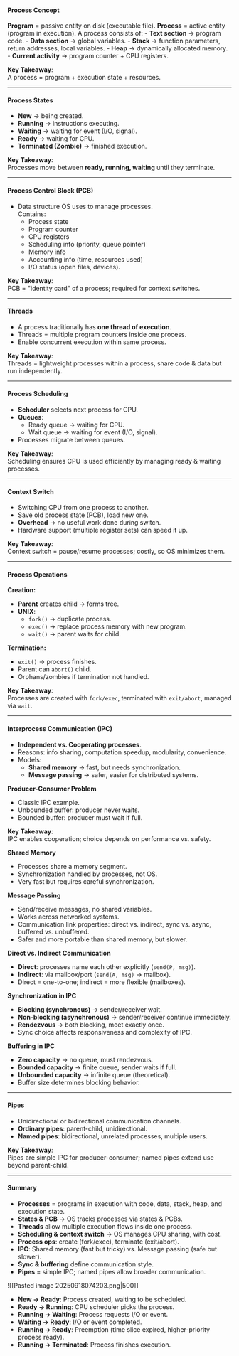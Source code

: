 #### Process Concept

**Program** = passive entity on disk (executable file).
**Process** = active entity (program in execution).
	A process consists of:
	    - **Text section** → program code.
	    - **Data section** → global variables.
	    - **Stack** → function parameters, return addresses, local variables.
	    - **Heap** → dynamically allocated memory.
	    - **Current activity** → program counter + CPU registers.

**Key Takeaway**:  
A process = program + execution state + resources.


---
#### Process States

- **New** → being created.
- **Running** → instructions executing.
- **Waiting** → waiting for event (I/O, signal).
- **Ready** → waiting for CPU.
- **Terminated (Zombie)** → finished execution.

**Key Takeaway**:  
Processes move between **ready, running, waiting** until they terminate.


---
#### Process Control Block (PCB)

- Data structure OS uses to manage processes.  
    Contains:
	- Process state
	- Program counter
	- CPU registers
	- Scheduling info (priority, queue pointer)
	- Memory info
	- Accounting info (time, resources used)
	- I/O status (open files, devices).

**Key Takeaway**:  
PCB = "identity card" of a process; required for context switches.


---
#### Threads

- A process traditionally has **one thread of execution**.
- Threads = multiple program counters inside one process.
- Enable concurrent execution within same process.

**Key Takeaway**:  
Threads = lightweight processes within a process, share code & data but run independently.


---
#### Process Scheduling

- **Scheduler** selects next process for CPU.
- **Queues**:
    - Ready queue → waiting for CPU.
    - Wait queue → waiting for event (I/O, signal).
- Processes migrate between queues.

**Key Takeaway**:  
Scheduling ensures CPU is used efficiently by managing ready & waiting processes.


---
#### Context Switch

- Switching CPU from one process to another.
- Save old process state (PCB), load new one.
- **Overhead** → no useful work done during switch.
- Hardware support (multiple register sets) can speed it up.

**Key Takeaway**:  
Context switch = pause/resume processes; costly, so OS minimizes them.

---
#### Process Operations

 **Creation:**
- **Parent** creates child → forms tree.
- **UNIX**:
    - `fork()` → duplicate process.
    - `exec()` → replace process memory with new program.
    - `wait()` → parent waits for child.

**Termination:**
- `exit()` → process finishes.
- Parent can `abort()` child.
- Orphans/zombies if termination not handled.

**Key Takeaway**:  
Processes are created with `fork/exec`, terminated with `exit/abort`, managed via `wait`.


---
#### Interprocess Communication (IPC)

- **Independent vs. Cooperating processes**.
- Reasons: info sharing, computation speedup, modularity, convenience.
- Models:
    - **Shared memory** → fast, but needs synchronization.
    - **Message passing** → safer, easier for distributed systems.

**Producer-Consumer Problem**
- Classic IPC example.
- Unbounded buffer: producer never waits.
- Bounded buffer: producer must wait if full.

**Key Takeaway**:  
IPC enables cooperation; choice depends on performance vs. safety.

**Shared Memory**
- Processes share a memory segment.
- Synchronization handled by processes, not OS.
- Very fast but requires careful synchronization.

**Message Passing**
- Send/receive messages, no shared variables.
- Works across networked systems.
- Communication link properties: direct vs. indirect, sync vs. async, buffered vs. unbuffered.
-  Safer and more portable than shared memory, but slower.

**Direct vs. Indirect Communication**
- **Direct**: processes name each other explicitly (`send(P, msg)`).
- **Indirect**: via mailbox/port (`send(A, msg)` → mailbox).
- Direct = one-to-one; indirect = more flexible (mailboxes).

**Synchronization in IPC**
- **Blocking (synchronous)** → sender/receiver wait.
- **Non-blocking (asynchronous)** → sender/receiver continue immediately.
- **Rendezvous** → both blocking, meet exactly once.
- Sync choice affects responsiveness and complexity of IPC.

**Buffering in IPC**
- **Zero capacity** → no queue, must rendezvous.
- **Bounded capacity** → finite queue, sender waits if full.
- **Unbounded capacity** → infinite queue (theoretical).
- Buffer size determines blocking behavior.


---
#### Pipes

- Unidirectional or bidirectional communication channels.
- **Ordinary pipes**: parent-child, unidirectional.
- **Named pipes**: bidirectional, unrelated processes, multiple users.

**Key Takeaway**:  
Pipes are simple IPC for producer-consumer; named pipes extend use beyond parent-child.


---
#### Summary

- **Processes** = programs in execution with code, data, stack, heap, and execution state.
- **States & PCB** → OS tracks processes via states & PCBs.
- **Threads** allow multiple execution flows inside one process.
- **Scheduling & context switch** → OS manages CPU sharing, with cost.
- **Process ops**: create (fork/exec), terminate (exit/abort).
- **IPC**: Shared memory (fast but tricky) vs. Message passing (safe but slower).
- **Sync & buffering** define communication style.
- **Pipes** = simple IPC; named pipes allow broader communication.



![[Pasted image 20250918074203.png|500]]
- **New → Ready**: Process created, waiting to be scheduled.
- **Ready → Running**: CPU scheduler picks the process.
- **Running → Waiting**: Process requests I/O or event.
- **Waiting → Ready**: I/O or event completed.
- **Running → Ready**: Preemption (time slice expired, higher-priority process ready).
- **Running → Terminated**: Process finishes execution.
